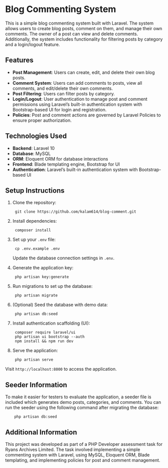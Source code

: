# Blog Commenting System

This is a simple blog commenting system built with Laravel. The system allows users to create blog posts, comment on them, and manage their own comments. The owner of a post can view and delete comments. Additionally, the system includes functionality for filtering posts by category and a login/logout feature.

## Features
- **Post Management**: Users can create, edit, and delete their own blog posts.
- **Comment System**: Users can add comments to posts, view all comments, and edit/delete their own comments.
- **Post Filtering**: Users can filter posts by category.
- **Login/Logout**: User authentication to manage post and comment permissions using Laravel’s built-in authentication system with Bootstrap-based UI for login and registration.
- **Policies**: Post and comment actions are governed by Laravel Policies to ensure proper authorization.


## Technologies Used
- **Backend**: Laravel 10
- **Database**: MySQL
- **ORM**: Eloquent ORM for database interactions
- **Frontend**: Blade templating engine, Bootstrap for UI
- **Authentication**: Laravel’s built-in authentication system with Bootstrap-based UI

## Setup Instructions
1. Clone the repository:
 
        git clone https://github.com/kalam614/blog-comment.git

2. Install dependencies:

        composer install

3. Set up your `.env` file:
  
        cp .env.example .env

    Update the database connection settings in `.env`.

4. Generate the application key:
   
        php artisan key:generate
   

5. Run migrations to set up the database:

        php artisan migrate


6. (Optional) Seed the database with demo data:
  
        php artisan db:seed
 

7. Install authentication scaffolding (UI):
   
        composer require laravel/ui
        php artisan ui bootstrap --auth
        npm install && npm run dev
   

8. Serve the application:

        php artisan serve


Visit `http://localhost:8000` to access the application.


## Seeder Information
To make it easier for testers to evaluate the application, a seeder file is included which generates demo posts, categories, and comments. You can run the seeder using the following command after migrating the database:

        php artisan db:seed

## Additional Information

This project was developed as part of a PHP Developer assessment task for Ryans Archives Limited. The task involved implementing a simple commenting system with Laravel, using MySQL, Eloquent ORM, Blade templating, and implementing policies for post and comment management.
